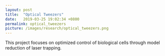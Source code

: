 ```yaml
---
layout: post
title:  "Optical Tweezers"
date:   2019-03-25 19:02:34 +0800
permalink: optical_tweezers
picture: /images/research/optical_tweezers.png
---
```


This project focuses on optimized control of biological cells through model reduction of laser trapping. 
